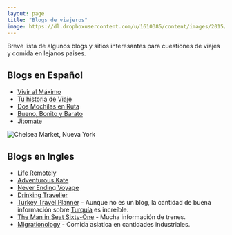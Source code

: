 ```yaml
---
layout: page
title: "Blogs de viajeros"
image: https://dl.dropboxusercontent.com/u/1610385/content/images/2015/05/2015-01-09-15-18-43-1.jpg
---
```


Breve lista de algunos blogs y sitios interesantes para cuestiones de viajes y comida en lejanos paises.

## Blogs en Español
* [Vivir al Máximo](http://viviralmaximo.net/)
* [Tu historia de Viaje](http://tuhistoriadeviaje.com/)
* [Dos Mochilas en Ruta](http://dosmochilasenruta.com/)
* [Bueno, Bonito y Barato](http://buenobonitobarat0.blogspot.com.es)
* [Jitomate](https://jitomate.wordpress.com/)

![Chelsea Market, Nueva York](https://dl.dropboxusercontent.com/u/1610385/content/images/2015/05/2015-01-09-15-18-43.jpg)

## Blogs en Ingles
* [Life Remotely](http://www.liferemotely.com/)
* [Adventurous Kate](http://www.adventurouskate.com/)
* [Never Ending Voyage](http://www.neverendingvoyage.com/)
* [Drinking Traveller](http://drinkingtraveller.com/)
* [Turkey Travel Planner](http://www.turkeytravelplanner.com/) - Aunque no es un blog, la cantidad de buena información sobre [Turquía](/tag/turquia) es increíble.
* [The Man in Seat Sixty-One](http://www.seat61.com/) - Mucha información de trenes.
* [Migrationology](http://migrationology.com/) - Comida asiatica en cantidades industriales.
